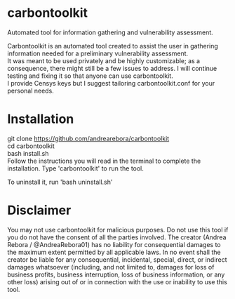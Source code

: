 # carbontoolkit
Automated tool for information gathering and vulnerability assessment.

Carbontoolkit is an automated tool created to assist the user in gathering information needed for a preliminary vulnerability assessment.  
It was meant to be used privately and be highly customizable; as a consequence, there might still be a few issues to address. I will continue testing and fixing it so that anyone can use carbontoolkit.  
I provide Censys keys but I suggest tailoring carbontoolkit.conf for your personal needs.

# Installation
git clone https://github.com/andrearebora/carbontoolkit  
cd carbontoolkit  
bash install.sh  
Follow the instructions you will read in the terminal to complete the installation.
Type 'carbontoolkit' to run the tool.

To uninstall it, run 'bash uninstall.sh'

# Disclaimer
You may not use carbontoolkit for malicious purposes. Do not use this tool if you do not have the consent of all the parties involved. The creator (Andrea Rebora / @AndreaRebora01) has no liability for consequential damages to the maximum extent permitted by all applicable laws. In no event shall the creator be liable for any consequential, incidental, special, direct, or indirect damages whatsoever (including, and not limited to, damages for loss of business profits, business interruption, loss of business information, or any other loss) arising out of or in connection with the use or inability to use this tool.
